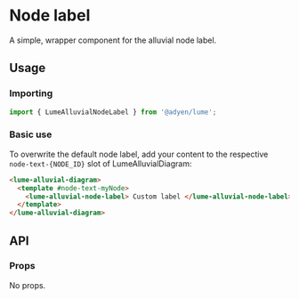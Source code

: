 # Node label

A simple, wrapper component for the alluvial node label.

## Usage

### Importing

```ts
import { LumeAlluvialNodeLabel } from '@adyen/lume';
```

### Basic use

To overwrite the default node label, add your content to the respective `node-text-{NODE_ID}` slot of LumeAlluvialDiagram:

```html
<lume-alluvial-diagram>
  <template #node-text-myNode>
    <lume-alluvial-node-label> Custom label </lume-alluvial-node-label>
  </template>
</lume-alluvial-diagram>
```

## API

### Props

No props.
